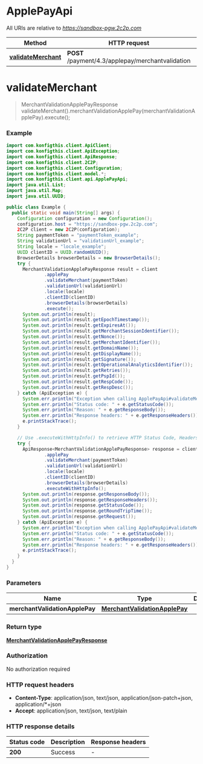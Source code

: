 # ApplePayApi

All URIs are relative to *https://sandbox-pgw.2c2p.com*

| Method | HTTP request | Description |
|------------- | ------------- | -------------|
| [**validateMerchant**](ApplePayApi.md#validateMerchant) | **POST** /payment/4.3/applepay/merchantvalidation |  |


<a name="validateMerchant"></a>
# **validateMerchant**
> MerchantValidationApplePayResponse validateMerchant().merchantValidationApplePay(merchantValidationApplePay).execute();



### Example
```java
import com.konfigthis.client.ApiClient;
import com.konfigthis.client.ApiException;
import com.konfigthis.client.ApiResponse;
import com.konfigthis.client.2C2P;
import com.konfigthis.client.Configuration;
import com.konfigthis.client.model.*;
import com.konfigthis.client.api.ApplePayApi;
import java.util.List;
import java.util.Map;
import java.util.UUID;

public class Example {
  public static void main(String[] args) {
    Configuration configuration = new Configuration();
    configuration.host = "https://sandbox-pgw.2c2p.com";
    2C2P client = new 2C2P(configuration);
    String paymentToken = "paymentToken_example";
    String validationUrl = "validationUrl_example";
    String locale = "locale_example";
    UUID clientID = UUID.randomUUID();
    BrowserDetails browserDetails = new BrowserDetails();
    try {
      MerchantValidationApplePayResponse result = client
              .applePay
              .validateMerchant(paymentToken)
              .validationUrl(validationUrl)
              .locale(locale)
              .clientID(clientID)
              .browserDetails(browserDetails)
              .execute();
      System.out.println(result);
      System.out.println(result.getEpochTimestamp());
      System.out.println(result.getExpiresAt());
      System.out.println(result.getMerchantSessionIdentifier());
      System.out.println(result.getNonce());
      System.out.println(result.getMerchantIdentifier());
      System.out.println(result.getDomainName());
      System.out.println(result.getDisplayName());
      System.out.println(result.getSignature());
      System.out.println(result.getOperationalAnalyticsIdentifier());
      System.out.println(result.getRetries());
      System.out.println(result.getPspId());
      System.out.println(result.getRespCode());
      System.out.println(result.getRespDesc());
    } catch (ApiException e) {
      System.err.println("Exception when calling ApplePayApi#validateMerchant");
      System.err.println("Status code: " + e.getStatusCode());
      System.err.println("Reason: " + e.getResponseBody());
      System.err.println("Response headers: " + e.getResponseHeaders());
      e.printStackTrace();
    }

    // Use .executeWithHttpInfo() to retrieve HTTP Status Code, Headers and Request
    try {
      ApiResponse<MerchantValidationApplePayResponse> response = client
              .applePay
              .validateMerchant(paymentToken)
              .validationUrl(validationUrl)
              .locale(locale)
              .clientID(clientID)
              .browserDetails(browserDetails)
              .executeWithHttpInfo();
      System.out.println(response.getResponseBody());
      System.out.println(response.getResponseHeaders());
      System.out.println(response.getStatusCode());
      System.out.println(response.getRoundTripTime());
      System.out.println(response.getRequest());
    } catch (ApiException e) {
      System.err.println("Exception when calling ApplePayApi#validateMerchant");
      System.err.println("Status code: " + e.getStatusCode());
      System.err.println("Reason: " + e.getResponseBody());
      System.err.println("Response headers: " + e.getResponseHeaders());
      e.printStackTrace();
    }
  }
}

```

### Parameters

| Name | Type | Description  | Notes |
|------------- | ------------- | ------------- | -------------|
| **merchantValidationApplePay** | [**MerchantValidationApplePay**](MerchantValidationApplePay.md)|  | [optional] |

### Return type

[**MerchantValidationApplePayResponse**](MerchantValidationApplePayResponse.md)

### Authorization

No authorization required

### HTTP request headers

 - **Content-Type**: application/json, text/json, application/json-patch+json, application/*+json
 - **Accept**: application/json, text/json, text/plain

### HTTP response details
| Status code | Description | Response headers |
|-------------|-------------|------------------|
| **200** | Success |  -  |

